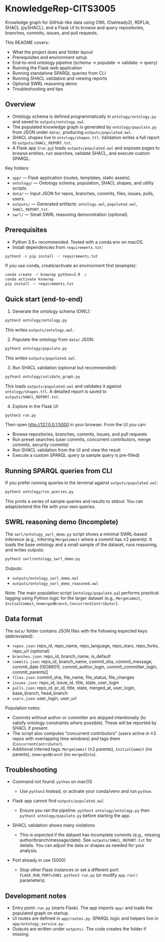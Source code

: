 # KnowledgeRep-CITS3005

Knowledge graph for GitHub-like data using OWL (Owlready2), RDFLib, SHACL (pySHACL), and a Flask UI to browse and query repositories, branches, commits, issues, and pull requests.

This README covers:
- What the project does and folder layout
- Prerequisites and environment setup
- End-to-end ontology pipeline (schema → populate → validate → query)
- Running the Flask web application
- Running standalone SPARQL queries from CLI
- Running SHACL validation and viewing reports
- Optional SWRL reasoning demo
- Troubleshooting and tips


## Overview

- Ontology schema is defined programmatically in `ontology/ontology.py` and saved to `outputs/ontology.owl`.
- The populated knowledge graph is generated by `ontology/populate.py` from JSON under `data/`, producing `outputs/populated.owl`.
- SHACL shapes live in `ontology/shapes.ttl`. Validation writes a full report to `outputs/SHACL_REPORT.txt`.
- A Flask app (`run.py`) loads `outputs/populated.owl` and exposes pages to browse entities, run searches, validate SHACL, and execute custom SPARQL.

Key folders:
- `app/` — Flask application (routes, templates, static assets).
- `ontology/` — Ontology schema, population, SHACL shapes, and utility scripts.
- `data/` — Input JSON for repos, branches, commits, files, issues, pulls, users.
- `outputs/` — Generated artifacts: `ontology.owl`, `populated.owl`, `SHACL_REPORT.txt`.
- `swrl/` — Small SWRL reasoning demonstration (optional).


## Prerequisites

- Python 3.9+ recommended. Tested with a conda env on macOS.
- Install dependencies from `requirements.txt`:

```zsh
python3 -m pip install -r requirements.txt
```

If you use conda, create/activate an environment first (example):

```zsh
conda create -n knowrep python=3.9 -y
conda activate knowrep
pip install -r requirements.txt
```


## Quick start (end-to-end)

1) Generate the ontology schema (OWL):

```zsh
python3 ontology/ontology.py
```

This writes `outputs/ontology.owl`.

2) Populate the ontology from `data/` JSON:

```zsh
python3 ontology/populate.py
```

This writes `outputs/populated.owl`.

3) Run SHACL validation (optional but recommended):

```zsh
python3 ontology/validate_graph.py
```

This loads `outputs/populated.owl` and validates it against `ontology/shapes.ttl`. A detailed report is saved to `outputs/SHACL_REPORT.txt`.

4) Explore in the Flask UI:

```zsh
python3 run.py
```

Then open http://127.0.0.1:5000 in your browser. From the UI you can:
- Browse repositories, branches, commits, issues, and pull requests
- Run preset searches (user commits, concurrent contributors, merge commits, security commits)
- Run SHACL validation from the UI and view the result
- Execute a custom SPARQL query (a sample query is pre-filled)


## Running SPARQL queries from CLI

If you prefer running queries in the terminal against `outputs/populated.owl`:

```zsh
python3 ontology/run_queries.py
```

This prints a series of sample queries and results to stdout. You can adapt/extend this file with your own queries.


## SWRL reasoning demo (Incomplete)

The `swrl/ontology_swrl_demo.py` script shows a minimal SWRL-based inference (e.g., inferring `MergeCommit` where a commit has ≥2 parents). It loads the base ontology and a small sample of the dataset, runs reasoning, and writes outputs:

```zsh
python3 swrl/ontology_swrl_demo.py
```

Outputs:
- `outputs/ontology_swrl_demo.owl`
- `outputs/ontology_swrl_demo_reasoned.owl`

Note: The main population script (`ontology/populate.py`) performs practical tagging using Python logic for the larger dataset (e.g., `MergeCommit`, `InitialCommit`, `UnmergedBranch`, `ConcurrentContributor`).


## Data format

The `data/` folder contains JSON files with the following expected keys (abbreviated):
- `repos.json`: repo_id, repo_name, repo_language, repo_stars, repo_forks, repo_url (optional)
- `branches.json`: repo_id, branch_name, is_default
- `commits.json`: repo_id, branch_name, commit_sha, commit_message, commit_date (ISO8601), commit_author_login, commit_committer_login, commit_parents[]
- `files.json`: commit_sha, file_name, file_status, file_changes
- `issues.json`: repo_id, issue_id, title, state, user_login
- `pulls.json`: repo_id, pr_id, title, state, merged_at, user_login, base_branch, head_branch
- `users.json`: user_login, user_url

Population notes:
- Commits without author or committer are skipped intentionally (to satisfy ontology constraints where possible). These will be reported by SHACL if present.
- The script also computes “concurrent contributors” (users active in ≥3 repos with overlapping time windows) and tags them (`ConcurrentContributor`).
- Additional inferred tags: `MergeCommit` (≥2 parents), `InitialCommit` (no parents), `UnmergedBranch` (no `mergedInto`).


## Troubleshooting

- Command not found: `python` on macOS
	- Use `python3` instead, or activate your conda/venv and run `python`.

- Flask app cannot find `outputs/populated.owl`
	- Ensure you ran the pipeline: `python3 ontology/ontology.py` then `python3 ontology/populate.py` before starting the app.

- SHACL validation shows many violations
	- This is expected if the dataset has incomplete commits (e.g., missing author/branch/message/date). See `outputs/SHACL_REPORT.txt` for details. You can adjust the data or shapes as needed for your analysis.

- Port already in use (5000)
	- Stop other Flask instances or set a different port: `FLASK_RUN_PORT=5001 python3 run.py` (or modify `app.run()` parameters).


## Development notes

- Entry point: `run.py` (starts Flask). The app imports `app/` and loads the populated graph on startup.
- UI routes are defined in `app/routes.py`. SPARQL logic and helpers live in `app/ontology_service.py`.
- Outputs are written under `outputs/`. The code creates the folder if missing.


